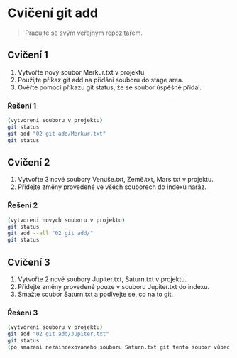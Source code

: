 # Cvičení git add

> Pracujte se svým veřejným repozitářem.

## Cvičení 1

1. Vytvořte nový soubor Merkur.txt v projektu.
2. Použijte příkaz git add na přidání souboru do stage area.
3. Ověřte pomocí příkazu git status, že se soubor úspěšně přidal.

### Řešení 1

```bash
(vytvoreni souboru v projektu)
git status
git add "02 git add/Merkur.txt"
git status
```

## Cvičení 2

1. Vytvořte 3 nové soubory Venuše.txt, Země.txt, Mars.txt v projektu.
2. Přidejte změny provedené ve všech souborech do indexu naráz.

### Řešení 2

```bash
(vytvoreni novych souboru v projektu)
git status
git add --all "02 git add/"	
git status
```

## Cvičení 3

1. Vytvořte 2 nové soubory Jupiter.txt, Saturn.txt v projektu.
2. Přidejte změny provedené pouze v souboru Jupiter.txt do indexu.
3. Smažte soubor Saturn.txt a podívejte se, co na to git.

### Řešení 3

```bash
(vytvoreni souboru v projektu)
git add "02 git add/Jupiter.txt"
git status
(po smazani nezaindexovaneho souboru Saturn.txt git tento soubor vůbec nedetekuje)
```
